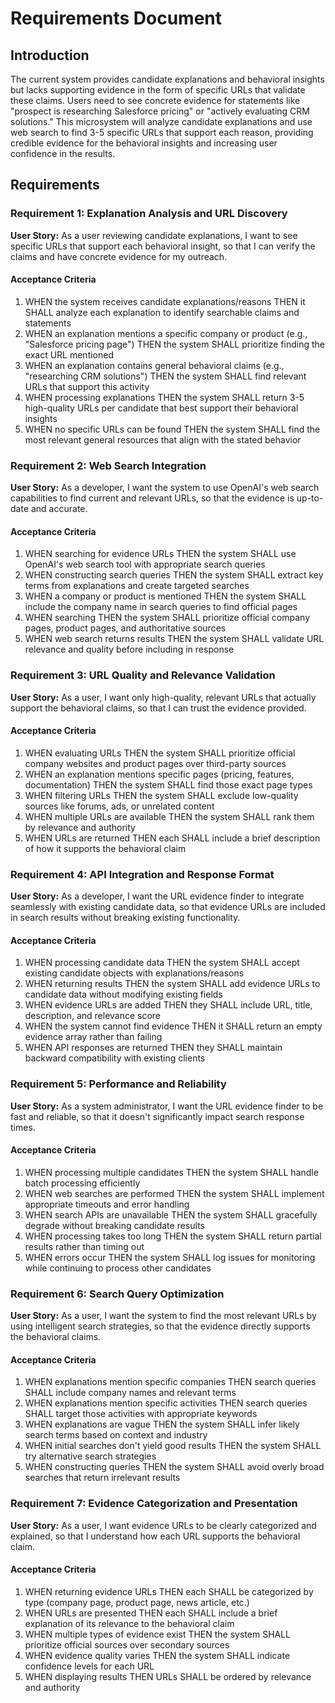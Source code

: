 # Requirements Document

## Introduction

The current system provides candidate explanations and behavioral insights but lacks supporting evidence in the form of specific URLs that validate these claims. Users need to see concrete evidence for statements like "prospect is researching Salesforce pricing" or "actively evaluating CRM solutions." This microsystem will analyze candidate explanations and use web search to find 3-5 specific URLs that support each reason, providing credible evidence for the behavioral insights and increasing user confidence in the results.

## Requirements

### Requirement 1: Explanation Analysis and URL Discovery

**User Story:** As a user reviewing candidate explanations, I want to see specific URLs that support each behavioral insight, so that I can verify the claims and have concrete evidence for my outreach.

#### Acceptance Criteria

1. WHEN the system receives candidate explanations/reasons THEN it SHALL analyze each explanation to identify searchable claims and statements
2. WHEN an explanation mentions a specific company or product (e.g., "Salesforce pricing page") THEN the system SHALL prioritize finding the exact URL mentioned
3. WHEN an explanation contains general behavioral claims (e.g., "researching CRM solutions") THEN the system SHALL find relevant URLs that support this activity
4. WHEN processing explanations THEN the system SHALL return 3-5 high-quality URLs per candidate that best support their behavioral insights
5. WHEN no specific URLs can be found THEN the system SHALL find the most relevant general resources that align with the stated behavior

### Requirement 2: Web Search Integration

**User Story:** As a developer, I want the system to use OpenAI's web search capabilities to find current and relevant URLs, so that the evidence is up-to-date and accurate.

#### Acceptance Criteria

1. WHEN searching for evidence URLs THEN the system SHALL use OpenAI's web search tool with appropriate search queries
2. WHEN constructing search queries THEN the system SHALL extract key terms from explanations and create targeted searches
3. WHEN a company or product is mentioned THEN the system SHALL include the company name in search queries to find official pages
4. WHEN searching THEN the system SHALL prioritize official company pages, product pages, and authoritative sources
5. WHEN web search returns results THEN the system SHALL validate URL relevance and quality before including in response

### Requirement 3: URL Quality and Relevance Validation

**User Story:** As a user, I want only high-quality, relevant URLs that actually support the behavioral claims, so that I can trust the evidence provided.

#### Acceptance Criteria

1. WHEN evaluating URLs THEN the system SHALL prioritize official company websites and product pages over third-party sources
2. WHEN an explanation mentions specific pages (pricing, features, documentation) THEN the system SHALL find those exact page types
3. WHEN filtering URLs THEN the system SHALL exclude low-quality sources like forums, ads, or unrelated content
4. WHEN multiple URLs are available THEN the system SHALL rank them by relevance and authority
5. WHEN URLs are returned THEN each SHALL include a brief description of how it supports the behavioral claim

### Requirement 4: API Integration and Response Format

**User Story:** As a developer, I want the URL evidence finder to integrate seamlessly with existing candidate data, so that evidence URLs are included in search results without breaking existing functionality.

#### Acceptance Criteria

1. WHEN processing candidate data THEN the system SHALL accept existing candidate objects with explanations/reasons
2. WHEN returning results THEN the system SHALL add evidence URLs to candidate data without modifying existing fields
3. WHEN evidence URLs are added THEN they SHALL include URL, title, description, and relevance score
4. WHEN the system cannot find evidence THEN it SHALL return an empty evidence array rather than failing
5. WHEN API responses are returned THEN they SHALL maintain backward compatibility with existing clients

### Requirement 5: Performance and Reliability

**User Story:** As a system administrator, I want the URL evidence finder to be fast and reliable, so that it doesn't significantly impact search response times.

#### Acceptance Criteria

1. WHEN processing multiple candidates THEN the system SHALL handle batch processing efficiently
2. WHEN web searches are performed THEN the system SHALL implement appropriate timeouts and error handling
3. WHEN search APIs are unavailable THEN the system SHALL gracefully degrade without breaking candidate results
4. WHEN processing takes too long THEN the system SHALL return partial results rather than timing out
5. WHEN errors occur THEN the system SHALL log issues for monitoring while continuing to process other candidates

### Requirement 6: Search Query Optimization

**User Story:** As a user, I want the system to find the most relevant URLs by using intelligent search strategies, so that the evidence directly supports the behavioral claims.

#### Acceptance Criteria

1. WHEN explanations mention specific companies THEN search queries SHALL include company names and relevant terms
2. WHEN explanations mention specific activities THEN search queries SHALL target those activities with appropriate keywords
3. WHEN explanations are vague THEN the system SHALL infer likely search terms based on context and industry
4. WHEN initial searches don't yield good results THEN the system SHALL try alternative search strategies
5. WHEN constructing queries THEN the system SHALL avoid overly broad searches that return irrelevant results

### Requirement 7: Evidence Categorization and Presentation

**User Story:** As a user, I want evidence URLs to be clearly categorized and explained, so that I understand how each URL supports the behavioral claim.

#### Acceptance Criteria

1. WHEN returning evidence URLs THEN each SHALL be categorized by type (company page, product page, news article, etc.)
2. WHEN URLs are presented THEN each SHALL include a brief explanation of its relevance to the behavioral claim
3. WHEN multiple types of evidence exist THEN the system SHALL prioritize official sources over secondary sources
4. WHEN evidence quality varies THEN the system SHALL indicate confidence levels for each URL
5. WHEN displaying results THEN URLs SHALL be ordered by relevance and authority